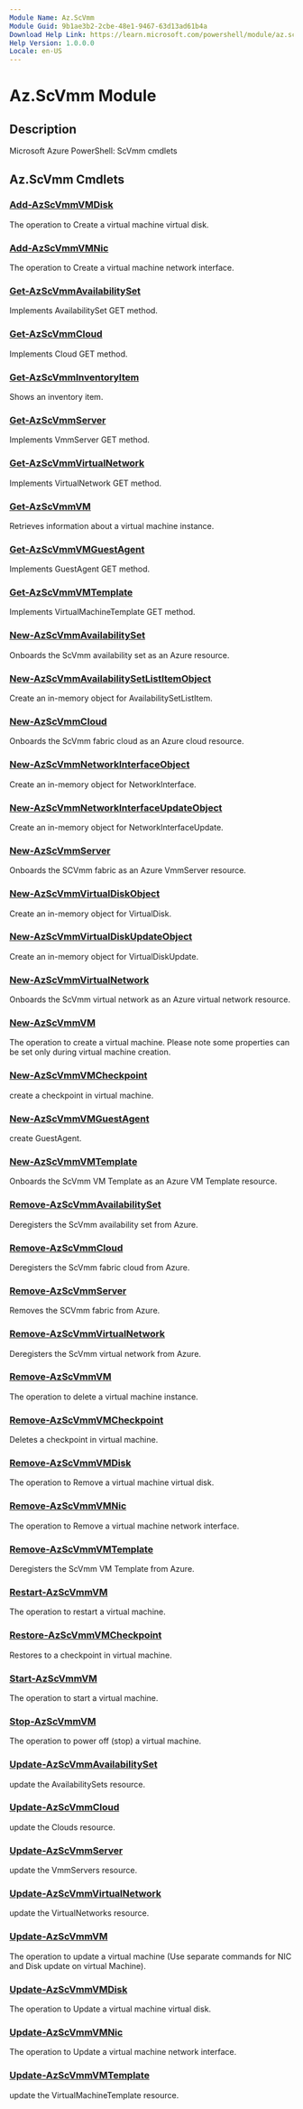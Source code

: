 ```yaml
---
Module Name: Az.ScVmm
Module Guid: 9b1ae3b2-2cbe-48e1-9467-63d13ad61b4a
Download Help Link: https://learn.microsoft.com/powershell/module/az.scvmm
Help Version: 1.0.0.0
Locale: en-US
---
```


# Az.ScVmm Module
## Description
Microsoft Azure PowerShell: ScVmm cmdlets

## Az.ScVmm Cmdlets
### [Add-AzScVmmVMDisk](Add-AzScVmmVMDisk.md)
The operation to Create a virtual machine virtual disk.

### [Add-AzScVmmVMNic](Add-AzScVmmVMNic.md)
The operation to Create a virtual machine network interface.

### [Get-AzScVmmAvailabilitySet](Get-AzScVmmAvailabilitySet.md)
Implements AvailabilitySet GET method.

### [Get-AzScVmmCloud](Get-AzScVmmCloud.md)
Implements Cloud GET method.

### [Get-AzScVmmInventoryItem](Get-AzScVmmInventoryItem.md)
Shows an inventory item.

### [Get-AzScVmmServer](Get-AzScVmmServer.md)
Implements VmmServer GET method.

### [Get-AzScVmmVirtualNetwork](Get-AzScVmmVirtualNetwork.md)
Implements VirtualNetwork GET method.

### [Get-AzScVmmVM](Get-AzScVmmVM.md)
Retrieves information about a virtual machine instance.

### [Get-AzScVmmVMGuestAgent](Get-AzScVmmVMGuestAgent.md)
Implements GuestAgent GET method.

### [Get-AzScVmmVMTemplate](Get-AzScVmmVMTemplate.md)
Implements VirtualMachineTemplate GET method.

### [New-AzScVmmAvailabilitySet](New-AzScVmmAvailabilitySet.md)
Onboards the ScVmm availability set as an Azure resource.

### [New-AzScVmmAvailabilitySetListItemObject](New-AzScVmmAvailabilitySetListItemObject.md)
Create an in-memory object for AvailabilitySetListItem.

### [New-AzScVmmCloud](New-AzScVmmCloud.md)
Onboards the ScVmm fabric cloud as an Azure cloud resource.

### [New-AzScVmmNetworkInterfaceObject](New-AzScVmmNetworkInterfaceObject.md)
Create an in-memory object for NetworkInterface.

### [New-AzScVmmNetworkInterfaceUpdateObject](New-AzScVmmNetworkInterfaceUpdateObject.md)
Create an in-memory object for NetworkInterfaceUpdate.

### [New-AzScVmmServer](New-AzScVmmServer.md)
Onboards the SCVmm fabric as an Azure VmmServer resource.

### [New-AzScVmmVirtualDiskObject](New-AzScVmmVirtualDiskObject.md)
Create an in-memory object for VirtualDisk.

### [New-AzScVmmVirtualDiskUpdateObject](New-AzScVmmVirtualDiskUpdateObject.md)
Create an in-memory object for VirtualDiskUpdate.

### [New-AzScVmmVirtualNetwork](New-AzScVmmVirtualNetwork.md)
Onboards the ScVmm virtual network as an Azure virtual network resource.

### [New-AzScVmmVM](New-AzScVmmVM.md)
The operation to create a virtual machine.
Please note some properties can be set only during virtual machine creation.

### [New-AzScVmmVMCheckpoint](New-AzScVmmVMCheckpoint.md)
create a checkpoint in virtual machine.

### [New-AzScVmmVMGuestAgent](New-AzScVmmVMGuestAgent.md)
create GuestAgent.

### [New-AzScVmmVMTemplate](New-AzScVmmVMTemplate.md)
Onboards the ScVmm VM Template as an Azure VM Template resource.

### [Remove-AzScVmmAvailabilitySet](Remove-AzScVmmAvailabilitySet.md)
Deregisters the ScVmm availability set from Azure.

### [Remove-AzScVmmCloud](Remove-AzScVmmCloud.md)
Deregisters the ScVmm fabric cloud from Azure.

### [Remove-AzScVmmServer](Remove-AzScVmmServer.md)
Removes the SCVmm fabric from Azure.

### [Remove-AzScVmmVirtualNetwork](Remove-AzScVmmVirtualNetwork.md)
Deregisters the ScVmm virtual network from Azure.

### [Remove-AzScVmmVM](Remove-AzScVmmVM.md)
The operation to delete a virtual machine instance.

### [Remove-AzScVmmVMCheckpoint](Remove-AzScVmmVMCheckpoint.md)
Deletes a checkpoint in virtual machine.

### [Remove-AzScVmmVMDisk](Remove-AzScVmmVMDisk.md)
The operation to Remove a virtual machine virtual disk.

### [Remove-AzScVmmVMNic](Remove-AzScVmmVMNic.md)
The operation to Remove a virtual machine network interface.

### [Remove-AzScVmmVMTemplate](Remove-AzScVmmVMTemplate.md)
Deregisters the ScVmm VM Template from Azure.

### [Restart-AzScVmmVM](Restart-AzScVmmVM.md)
The operation to restart a virtual machine.

### [Restore-AzScVmmVMCheckpoint](Restore-AzScVmmVMCheckpoint.md)
Restores to a checkpoint in virtual machine.

### [Start-AzScVmmVM](Start-AzScVmmVM.md)
The operation to start a virtual machine.

### [Stop-AzScVmmVM](Stop-AzScVmmVM.md)
The operation to power off (stop) a virtual machine.

### [Update-AzScVmmAvailabilitySet](Update-AzScVmmAvailabilitySet.md)
update the AvailabilitySets resource.

### [Update-AzScVmmCloud](Update-AzScVmmCloud.md)
update the Clouds resource.

### [Update-AzScVmmServer](Update-AzScVmmServer.md)
update the VmmServers resource.

### [Update-AzScVmmVirtualNetwork](Update-AzScVmmVirtualNetwork.md)
update the VirtualNetworks resource.

### [Update-AzScVmmVM](Update-AzScVmmVM.md)
The operation to update a virtual machine (Use separate commands for NIC and Disk update on virtual Machine).

### [Update-AzScVmmVMDisk](Update-AzScVmmVMDisk.md)
The operation to Update a virtual machine virtual disk.

### [Update-AzScVmmVMNic](Update-AzScVmmVMNic.md)
The operation to Update a virtual machine network interface.

### [Update-AzScVmmVMTemplate](Update-AzScVmmVMTemplate.md)
update the VirtualMachineTemplate resource.

